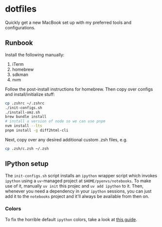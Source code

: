 # dotfiles
Quickly get a new MacBook set up with my preferred tools and configurations.

## Runbook

Install the following manually:

1. iTerm
2. homebrew
3. sdkman
4. nvm

Follow the post-install instructions for homebrew. Then copy over configs and
install/initialize stuff:

```zsh
cp .zshrc ~/.zshrc
./init-configs.sh
./install-omz.sh
brew bundle install
# install a version of node so we can use pnpm
nvm install --lts
pnpm install -g diff2html-cli
```

Next, copy over any desired additional custom .zsh files, e.g.

```zsh
cp .zsh/c.zsh ~/.zsh
```

## IPython setup

The `init-configs.sh` script installs an `ipython` wrapper script which invokes
`ipython` using a `uv`-managed project at `$HOME/pyenvs/notebooks`. To make use
of it, manually `uv init` this projec and `uv add ipython` to it. Then,
whenever you need a dependency in your `ipython` sessions, you can just add it
to the `notebooks` project and it'll always be available from then on.

### Colors

To fix the horrible default `ipython` colors, take a look at
[this guide](https://wiki.groundsfam.com/programming/python/ipython-colors-and-other-configuration).

